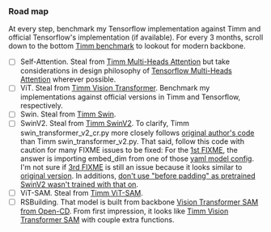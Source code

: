 ### Road map
At every step, benchmark my Tensorflow implementation against Timm and official Tensorflow's implementation (if available). For every 3 months, scroll down to the bottom [Timm benchmark](https://github.com/huggingface/pytorch-image-models/blob/main/results/benchmark-infer-fp32-nchw-pt221-cpu-i9_10940x-dynamo.csv) to lookout for modern backbone.
- [ ] Self-Attention. Steal from [Timm Multi-Heads Attention](https://github.com/huggingface/pytorch-image-models/blob/main/timm/models/vision_transformer.py#L58) but take considerations in design philosophy of [Tensorflow Multi-Heads Attention](https://github.com/tensorflow/models/blob/v2.18.0/official/vision/modeling/layers/nn_layers.py#L1286) wherever possible. 
- [ ] ViT. Steal from [Timm Vision Transformer](https://github.com/huggingface/pytorch-image-models/blob/main/timm/models/vision_transformer.py). Benchmark my implementations against official versions in Timm and Tensorflow, respectively.
- [ ] Swin. Steal from [Timm Swin](https://github.com/huggingface/pytorch-image-models/blob/main/timm/models/swin_transformer.py). 
- [ ] SwinV2. Steal from [Timm SwinV2](https://github.com/huggingface/pytorch-image-models/blob/main/timm/models/swin_transformer_v2_cr.py). To clarify, Timm swin_transformer_v2_cr.py more closely follows [original author's code](https://github.com/microsoft/Swin-Transformer/blob/main/models/swin_transformer_v2.py) than Timm swin_transformer_v2.py. That said, follow this code with caution for many FIXME issues to be fixed: For the [1st FIXME](https://github.com/huggingface/pytorch-image-models/blob/main/timm/models/swin_transformer_v2_cr.py#L114), the answer is importing embed_dim from one of those [yaml model config](https://github.com/microsoft/Swin-Transformer/blob/main/configs/swinv2). I'm not sure if [3rd FIXME](https://github.com/huggingface/pytorch-image-models/blob/main/timm/models/swin_transformer_v2_cr.py#L371-L374) is still an issue because it looks similar to [original version](https://github.com/microsoft/Swin-Transformer/blob/main/models/swin_transformer_v2.py#L280). In additions, [don't use "before padding" as pretrained SwinV2 wasn't trained with that on](https://github.com/huggingface/pytorch-image-models/issues/2438#issuecomment-2651749230).
- [ ] ViT-SAM. Steal from [Timm ViT-SAM](https://github.com/huggingface/pytorch-image-models/blob/main/timm/models/vision_transformer_sam.py#L736).
- [ ] RSBuilding. That model is built from backbone [Vision Transformer SAM from Open-CD](https://github.com/Meize0729/RSBuilding/blob/main/opencd/models/backbones/vit_sam_normal.py). From first impression, it looks like [Timm Vision Transformer SAM](https://github.com/Meize0729/RSBuilding/blob/main/opencd/models/backbones/vit_sam_normal.py) with couple extra functions. 
